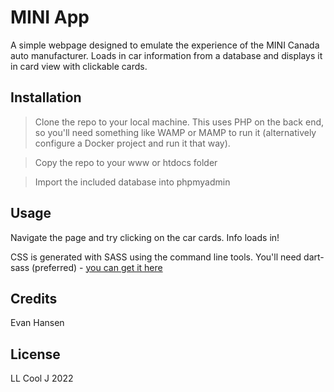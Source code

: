 # MINI App

A simple webpage designed to emulate the experience of the MINI Canada auto manufacturer. Loads in car information from a database and displays it in card view with clickable cards.

## Installation
> Clone the repo to your local machine. This uses PHP on the back end, so you'll need something like WAMP or MAMP to run it (alternatively configure a Docker project and run it that way).

> Copy the repo to your www or htdocs folder

> Import the included database into phpmyadmin

## Usage
Navigate the page and try clicking on the car cards. Info loads in!

CSS is generated with SASS using the command line tools. You'll need dart-sass (preferred) - [you can get it here](https://sass-lang.com/install)

## Credits
Evan Hansen

## License
LL Cool J 2022
